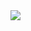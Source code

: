 <img align="right" src="https://github-readme-stats.vercel.app/api?username=SkyDynamic&show_icons=true&icon_color=CE1D2D&text_color=718096&bg_color=ffffff&hide_title=true" />
